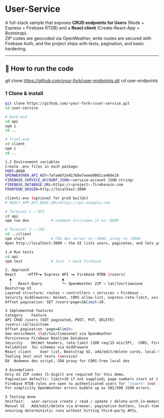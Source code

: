 # User-Service 

A full-stack sample that exposes **CRUD endpoints for Users** (Node + Express + Firebase RTDB) and a **React client** (Create-React-App + Bootstrap).  
ZIP codes are geocoded via OpenWeather, write routes are secured with Firebase Auth, and the project ships with tests, pagination, and basic hardening.

---

## 🚀 How to run the code
git clone https://github.com/your-fork/user-endpoints.git
cd user-endpoints

### 1  Clone & install

```bash
git clone https://github.com/<your-fork>/user-service.git
cd user-service

# back-end
cd api
npm i
cd ..

# front-end
cd client
npm i
cd ..

1.2 Environment variables
Create .env files in each package:
PORT=8080
OPENWEATHER_API_KEY=7afa46f2e91768e7eeeb9001ce40de19
FIREBASE_SERVICE_ACCOUNT_JSON=<service-account JSON string>
FIREBASE_DATABASE_URL=https://<project>.firebaseio.com
FRONTEND_ORIGIN=http://localhost:3000

client/.env (optional for prod builds)
# REACT_APP_API_BASE_URL=https://api.example.com

# Terminal 1 – API
cd api
npm run dev          # nodemon src/index.js on :8080

# Terminal 2 – CRA
cd ../client
npm start            # CRA dev server on :3000, proxy to :8080
Open http://localhost:3000 — the UI lists users, paginates, and lets you add/edit/delete.

1.4 Run tests
cd api
npm test             # Jest  + mock Firebase

2. Approach
React     ─HTTP─► Express API ─► Firebase RTDB (/users)
  ▲                       ▲
  │   React-Query         └─ OpenWeather ZIP → lat/lon/timezone
Bootstrap UI
Layered structure: routes → controllers → services → Firebase .
Security middlewares: Helmet, CORS allow-list, express-rate-limit, xss-clean.
Offset pagination: GET /users?page=2&limit=10.

3 Implemented features
Category	Feature
API	CRUD /users (GET paginated, POST, PUT, DELETE)
/users/:id/localtime
Offset pagination ?page=&limit=
Geo-enrichment (lat/lon/timezone) via OpenWeather
Persistence	Firebase Realtime Database
Security	Helmet headers, rate-limit (100 req/15 min/IP),  CORS, Firebase Auth (Pending)
Validation	Joi schemas via middleware
React client	User list, Bootstrap UI, add/edit/delete cards, local-time alert, paginated list
Tooling	Jest unit tests (service) 
DX	Nodemon dev script, CRA proxy for CORS-free local dev

4 Assumptions
Only US ZIP codes (5-digit) are required for this demo.
Pagination defaults: limit=10 if not supplied; page numbers start at 1.
Firebase RTDB rules are open to authenticated users for "/users" (not included here).
For simplicity OpenWeather errors bubble up as 502/500 JSON errors.

5 Testing done
UnitTest: 	user.service create / read / update / delete with in-memory Firebase mock	npm test
Manual UI	Add/edit/delete via browser, pagination buttons, local-time fetch	npm run dev (both layers) The test suite stubs external network (OpenWeather) and Firebase writes,
ensuring deterministic runs without hitting third-party APIs.
